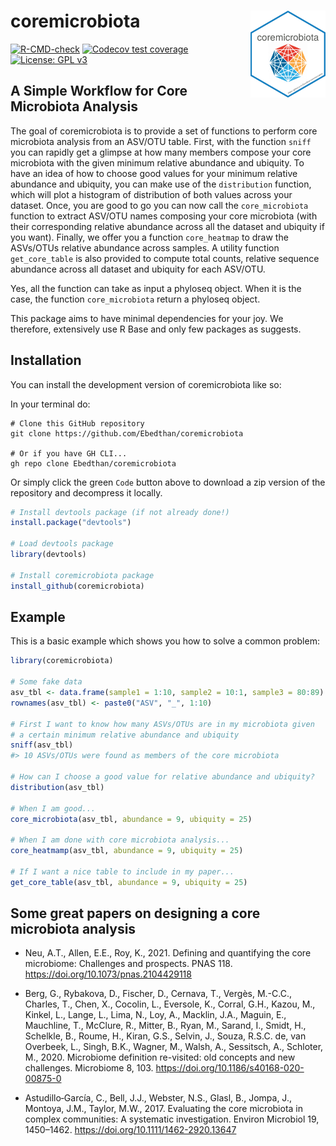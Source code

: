 
# coremicrobiota <img src="man/figures/logo.png" align="right" width="120" />

<!-- badges: start -->
[![R-CMD-check](https://github.com/Ebedthan/coremicrobiota/workflows/R-CMD-check/badge.svg)](https://github.com/Ebedthan/coremicrobiota/actions)
[![Codecov test coverage](https://codecov.io/gh/Ebedthan/coremicrobiota/branch/main/graph/badge.svg)](https://app.codecov.io/gh/Ebedthan/coremicrobiota?branch=main)
[![License: GPL v3](https://img.shields.io/badge/License-GPLv3-blue.svg)](https://www.gnu.org/licenses/gpl-3.0)
<!-- badges: end -->

## A Simple Workflow for Core Microbiota Analysis

The goal of coremicrobiota is to provide a set of functions to perform core
microbiota analysis from an ASV/OTU table.
First, with the function `sniff` you can rapidly get a glimpse at how many 
members compose your core microbiota with the given minimum relative abundance and
ubiquity. To have an idea of how to choose good values for your minimum relative 
abundance and ubiquity, you can make use of the `distribution` function, which will
plot a histogram of distribution of both values across your dataset. Once, you are good to go you can now call the `core_microbiota` function to extract ASV/OTU names 
composing your core microbiota (with their corresponding relative abundance across 
all the dataset and ubiquity if you want). Finally, we offer you a function `core_heatmap` to draw the ASVs/OTUs relative abundance across samples.
A utility function `get_core_table` is also provided to compute total counts,
relative sequence abundance across all dataset and ubiquity for each ASV/OTU.

Yes, all the function can take as input a phyloseq object. When it is the case,
the function `core_microbiota` return a phyloseq object.

This package aims to have minimal dependencies for your joy. We therefore,
extensively use R Base and only few packages as suggests.

## Installation

You can install the development version of coremicrobiota like so:

In your terminal do:

```
# Clone this GitHub repository
git clone https://github.com/Ebedthan/coremicrobiota

# Or if you have GH CLI...
gh repo clone Ebedthan/coremicrobiota
```

Or simply click the green `Code` button above to download a zip version of
the repository and decompress it locally.

``` r
# Install devtools package (if not already done!)
install.package("devtools")

# Load devtools package
library(devtools)

# Install coremicrobiota package
install_github(coremicrobiota)
```

## Example

This is a basic example which shows you how to solve a common problem:

``` r
library(coremicrobiota)

# Some fake data
asv_tbl <- data.frame(sample1 = 1:10, sample2 = 10:1, sample3 = 80:89)
rownames(asv_tbl) <- paste0("ASV", "_", 1:10)

# First I want to know how many ASVs/OTUs are in my microbiota given
# a certain minimum relative abundance and ubiquity
sniff(asv_tbl)
#> 10 ASVs/OTUs were found as members of the core microbiota

# How can I choose a good value for relative abundance and ubiquity?
distribution(asv_tbl)

# When I am good...
core_microbiota(asv_tbl, abundance = 9, ubiquity = 25)

# When I am done with core microbiota analysis...
core_heatmamp(asv_tbl, abundance = 9, ubiquity = 25)

# If I want a nice table to include in my paper...
get_core_table(asv_tbl, abundance = 9, ubiquity = 25)
```

## Some great papers on designing a core microbiota analysis

* Neu, A.T., Allen, E.E., Roy, K., 2021. Defining and quantifying the core microbiome: Challenges and prospects. PNAS 118. https://doi.org/10.1073/pnas.2104429118

* Berg, G., Rybakova, D., Fischer, D., Cernava, T., Vergès, M.-C.C., Charles, T., Chen, X., Cocolin, L., Eversole, K., Corral, G.H., Kazou, M., Kinkel, L., Lange, L., Lima, N., Loy, A., Macklin, J.A., Maguin, E., Mauchline, T., McClure, R., Mitter, B., Ryan, M., Sarand, I., Smidt, H., Schelkle, B., Roume, H., Kiran, G.S., Selvin, J., Souza, R.S.C. de, van Overbeek, L., Singh, B.K., Wagner, M., Walsh, A., Sessitsch, A., Schloter, M., 2020. Microbiome definition re-visited: old concepts and new challenges. Microbiome 8, 103. https://doi.org/10.1186/s40168-020-00875-0

* Astudillo‐García, C., Bell, J.J., Webster, N.S., Glasl, B., Jompa, J., Montoya, J.M., Taylor, M.W., 2017. Evaluating the core microbiota in complex communities: A systematic investigation. Environ Microbiol 19, 1450–1462. https://doi.org/10.1111/1462-2920.13647







